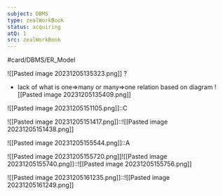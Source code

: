```yaml
---
subject: DBMS
type: zealWorkBook
status: acquiring
atQ: 1
src: zealWorkBook
---
```

#card/DBMS/ER_Model 

![[Pasted image 20231205135323.png]]
?
- lack of what is one=>many or many=>one relation based on diagram
![[Pasted image 20231205135409.png]] <!--SR:!2023-12-16,4,170-->

![[Pasted image 20231205151105.png]]::C <!--SR:!2023-12-16,4,170-->

![[Pasted image 20231205151417.png]]::![[Pasted image 20231205151438.png]] <!--SR:!2023-12-16,4,170-->

![[Pasted image 20231205155544.png]]::A <!--SR:!2023-12-15,2,150-->


![[Pasted image 20231205155720.png]]![[Pasted image 20231205155740.png]]::![[Pasted image 20231205155756.png]] <!--SR:!2023-12-21,6,178-->


![[Pasted image 20231205161235.png]]::![[Pasted image 20231205161249.png]] <!--SR:!2023-12-16,4,170-->

